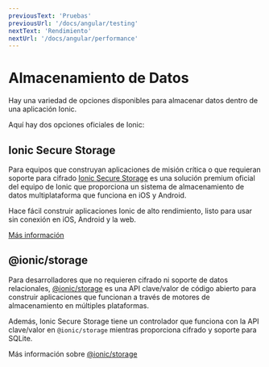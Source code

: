```yaml
---
previousText: 'Pruebas'
previousUrl: '/docs/angular/testing'
nextText: 'Rendimiento'
nextUrl: '/docs/angular/performance'
---
```


# Almacenamiento de Datos

Hay una variedad de opciones disponibles para almacenar datos dentro de una aplicación Ionic.

Aquí hay dos opciones oficiales de Ionic:

## Ionic Secure Storage

Para equipos que construyan aplicaciones de misión crítica o que requieran soporte para cifrado [Ionic Secure Storage](https://ionic.io/docs/secure-storage) es una solución premium oficial del equipo de Ionic que proporciona un sistema de almacenamiento de datos multiplataforma que funciona en iOS y Android.

Hace fácil construir aplicaciones Ionic de alto rendimiento, listo para usar sin conexión en iOS, Android y la web.

[Más información](https://ionic.io/products/secure-storage)

## @ionic/storage

Para desarrolladores que no requieren cifrado ni soporte de datos relacionales, [@ionic/storage](https://github.com/ionic-team/ionic-storage) es una API clave/valor de código abierto para construir aplicaciones que funcionan a través de motores de almacenamiento en múltiples plataformas.

Además, Ionic Secure Storage tiene un controlador que funciona con la API clave/valor en `@ionic/storage` mientras proporciona cifrado y soporte para SQLite.

Más información sobre [@ionic/storage](https://github.com/ionic-team/ionic-storage)
